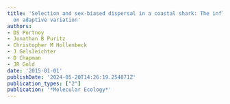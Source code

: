 ```yaml
---
title: 'Selection and sex-biased dispersal in a coastal shark: The influence of philopatry
  on adaptive variation'
authors:
- DS Portnoy
- Jonathan B Puritz
- Christopher M Hollenbeck
- J Gelsleichter
- D Chapman
- JR Gold
date: '2015-01-01'
publishDate: '2024-05-20T14:26:19.254871Z'
publication_types: ["2"]
publication: '*Molecular Ecology*'
---
```

